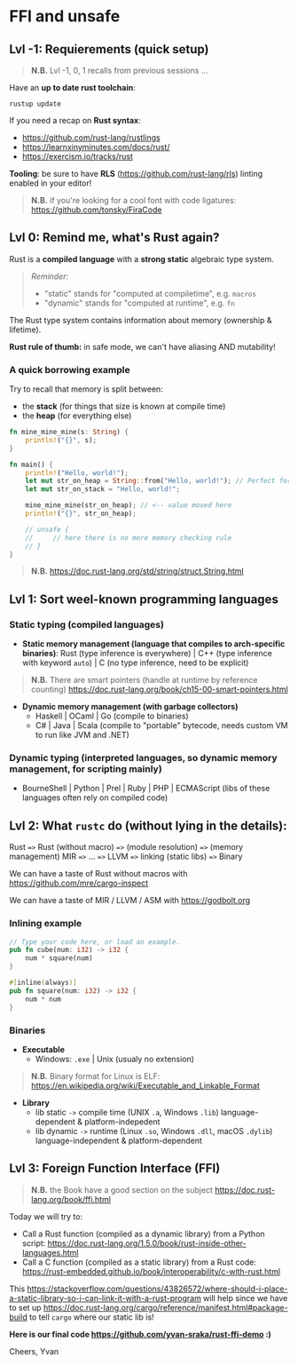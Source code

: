 # FFI and unsafe

<!-- Hello everyone, -->

## Lvl -1: Requierements (quick setup)

> **N.B.** Lvl -1, 0, 1 recalls from previous sessions ...

Have an **up to date rust toolchain**:

```
rustup update
```

If you need a recap on **Rust syntax**:

- <https://github.com/rust-lang/rustlings>
- <https://learnxinyminutes.com/docs/rust/>
- <https://exercism.io/tracks/rust>


**Tooling**: be sure to have **RLS** (<https://github.com/rust-lang/rls>) linting enabled in your editor!

> **N.B.** if you're looking for a cool font with code ligatures: 
<https://github.com/tonsky/FiraCode>


## Lvl 0: Remind me, what's Rust again?

Rust is a **compiled language** with a **strong static** algebraic type system.

> _Reminder:_
>
> - "static" stands for "computed at compiletime", e.g. `macros`
> - "dynamic" stands for "computed at runtime", e.g. `fn`


The Rust type system contains information about memory (ownership & lifetime).

**Rust rule of thumb:** in safe mode, we can't have aliasing AND mutability!

### A quick borrowing example

Try to recall that memory is split between:

- the **stack** (for things that size is known at compile time)
- the **heap** (for everything else)

```rust
fn mine_mine_mine(s: String) {
    println!("{}", s);
}

fn main() {
    println!("Hello, world!");
    let mut str_on_heap = String::from("Hello, world!"); // Perfect for IO
    let mut str_on_stack = "Hello, world!";

    mine_mine_mine(str_on_heap); // <-- value moved here
    println!("{}", str_on_heap);

    // unsafe {
    //     // here there is no more memory checking rule
    // }
}
```

> **N.B.** <https://doc.rust-lang.org/std/string/struct.String.html>

## Lvl 1: Sort weel-known programming languages

### Static typing (compiled languages)

- **Static memory management (language that compiles to arch-specific binaries)**:
  Rust (type inference is everywhere) | C++ (type inference with keyword `auto`) | C (no type inference, need to be explicit)

> **N.B.** There are smart pointers (handle at runtime by reference counting) <https://doc.rust-lang.org/book/ch15-00-smart-pointers.html>

- **Dynamic memory management (with garbage collectors)**
  * Haskell | OCaml | Go (compile to binaries)
  * C# | Java | Scala (compile to "portable" bytecode, needs custom VM to run like JVM and .NET)

### Dynamic typing (interpreted languages, so dynamic memory management, for scripting mainly)

- BourneShell | Python | Prel | Ruby | PHP | ECMAScript (libs of these languages often rely on compiled code)


## Lvl 2: What `rustc` do (without lying in the details):

Rust `=>` Rust (without macro) `=>` (module resolution) `=>` (memory management) MIR `=>` ... `=>` LLVM `=>` linking (static libs) `=>` Binary

We can have a taste of Rust without macros with <https://github.com/mre/cargo-inspect>

We can have a taste of MIR / LLVM / ASM with <https://godbolt.org>

### Inlining example

```rust
// Type your code here, or load an example.
pub fn cube(num: i32) -> i32 {
    num * square(num)
}

#[inline(always)]
pub fn square(num: i32) -> i32 {
    num * num
}
```

### Binaries

- **Executable**
  * Windows: `.exe` | Unix (usualy no extension)

> **N.B.** Binary format for Linux is ELF: <https://en.wikipedia.org/wiki/Executable_and_Linkable_Format>

- **Library**
  * lib static `->` compile time (UNIX `.a`, Windows `.lib`)
      language-dependent & platform-indepedent
  * lib dynamic `->` runtime (Linux `.so`, Windows `.dll`, macOS `.dylib`)
      language-independent & platform-dependent

## Lvl 3: Foreign Function Interface (FFI)

> **N.B.** the Book have a good section on the subject <https://doc.rust-lang.org/book/ffi.html>

Today we will try to:

- Call a Rust function (compiled as a dynamic library) from a Python script: <https://doc.rust-lang.org/1.5.0/book/rust-inside-other-languages.html>
- Call a C function (compiled as a static library) from a Rust code: <https://rust-embedded.github.io/book/interoperability/c-with-rust.html>

This <https://stackoverflow.com/questions/43826572/where-should-i-place-a-static-library-so-i-can-link-it-with-a-rust-program> will help since we have to set up <https://doc.rust-lang.org/cargo/reference/manifest.html#package-build> to tell `cargo` where our static lib is!

**Here is our final code <https://github.com/yvan-sraka/rust-ffi-demo> :)**

Cheers, Yvan